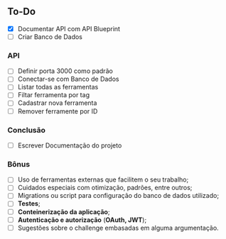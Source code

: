 ## To-Do

- [x] Documentar API com API Blueprint
- [ ] Criar Banco de Dados

### API

- [ ] Definir porta 3000 como padrão
- [ ] Conectar-se com Banco de Dados
- [ ] Listar todas as ferramentas
- [ ] Filtar ferramenta por tag
- [ ] Cadastrar nova ferramenta
- [ ] Remover ferramente por ID

### Conclusão

- [ ] Escrever Documentação do projeto
 
### Bônus
- [ ] Uso de ferramentas externas que facilitem o seu trabalho;
- [ ] Cuidados especiais com otimização, padrões, entre outros;
- [ ] Migrations ou script para configuração do banco de dados utilizado;
- [ ] **Testes**;
- [ ] **Conteinerização da aplicação**;
- [ ] **Autenticação e autorização** (**OAuth, JWT**);
- [ ] Sugestões sobre o challenge embasadas em alguma argumentação.